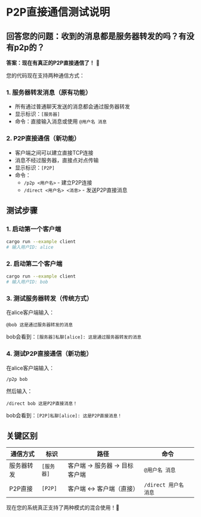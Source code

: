 # P2P直接通信测试说明

## 回答您的问题：收到的消息都是服务器转发的吗？有没有p2p的？

**答案：现在有真正的P2P直接通信了！** 🎉

您的代码现在支持两种通信方式：

### 1. 服务器转发消息（原有功能）
- 所有通过普通聊天发送的消息都会通过服务器转发
- 显示标识：`[服务器]`
- 命令：直接输入消息或使用 `@用户名 消息`

### 2. P2P直接通信（新功能）
- 客户端之间可以建立直接TCP连接
- 消息不经过服务器，直接点对点传输
- 显示标识：`[P2P]`
- 命令：
  - `/p2p <用户名>` - 建立P2P连接
  - `/direct <用户名> <消息>` - 发送P2P直接消息

## 测试步骤

### 1. 启动第一个客户端
```bash
cargo run --example client
# 输入用户ID: alice
```

### 2. 启动第二个客户端
```bash
cargo run --example client
# 输入用户ID: bob
```

### 3. 测试服务器转发（传统方式）
在alice客户端输入：
```
@bob 这是通过服务器转发的消息
```
bob会看到：`[服务器]私聊[alice]: 这是通过服务器转发的消息`

### 4. 测试P2P直接通信（新功能）
在alice客户端输入：
```
/p2p bob
```
然后输入：
```
/direct bob 这是P2P直接消息！
```
bob会看到：`[P2P]私聊[alice]: 这是P2P直接消息！`

## 关键区别

| 通信方式 | 标识 | 路径 | 命令 |
|---------|------|------|------|
| 服务器转发 | `[服务器]` | 客户端 → 服务器 → 目标客户端 | `@用户名 消息` |
| P2P直接 | `[P2P]` | 客户端 ↔ 客户端（直接） | `/direct 用户名 消息` |

现在您的系统真正支持了两种模式的混合使用！🚀